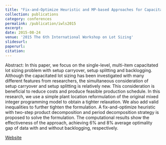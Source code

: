 ```yaml
---
title: "Fix-and-Optimize Heuristic and MP-based Approaches for Capacitated Lot Sizing Problem with Setup Carryover, Setup Splitting and Backlogging."
collection: publications
category: conferences
permalink: /publication/iwls2015
excerpt: 
date: 2015-08-24
venue: '2015 The 6th International Workshop on Lot Sizing'
slidesurl:
paperurl:
citation: 
---
```


Abstract: In this paper, we focus on the single-level, multi-item capacitated lot sizing problem with setup carryover, setup splitting and backlogging. Although the capacitated lot sizing has been investigated with many different features from researchers, the simultaneous consideration of setup carryover and setup splitting is relatively new. This consideration is beneficial to reduce costs and produce feasible production schedule. In this research, we use a simple plant location reformulation of the original mixed integer programming model to obtain a tighter relaxation. We also add valid inequalities to further tighten the formulation. A fix-and-optimize heuristic with two-step product decomposition and period decomposition strategy is proposed to solve the formulation. The computational results show the effectiveness of the approach, achieving 6% and 8% average optimality gap of data with and without backlogging, respectively. 

[Website](https://events.mines-stetienne.fr/iwls2015/)